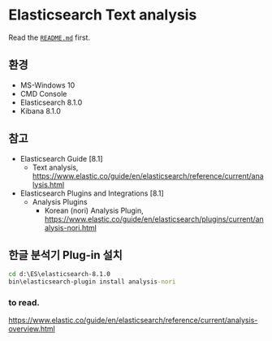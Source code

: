 # Elasticsearch Text analysis
Read the [`README.md`](../README.md) first.

## 환경
- MS-Windows 10 
- CMD Console
- Elasticsearch 8.1.0
- Kibana 8.1.0

## 참고 
- Elasticsearch Guide [8.1]
  + Text analysis, https://www.elastic.co/guide/en/elasticsearch/reference/current/analysis.html
- Elasticsearch Plugins and Integrations [8.1]
  + Analysis Plugins 
    * Korean (nori) Analysis Plugin, https://www.elastic.co/guide/en/elasticsearch/plugins/current/analysis-nori.html

## 한글 분석기 Plug-in 설치
```cmd
cd d:\ES\elasticsearch-8.1.0
bin\elasticsearch-plugin install analysis-nori
```

### to read.
https://www.elastic.co/guide/en/elasticsearch/reference/current/analysis-overview.html